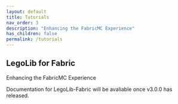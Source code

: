 ```yaml
---
layout: default
title: Tutorials
nav_order: 3
description: "Enhancing the FabricMC Experience"
has_children: false
permalink: /tutorials
---
```

## LegoLib for Fabric
Enhancing the FabricMC Experience

Documentation for LegoLib-Fabric will be avaliable once v3.0.0 has released.